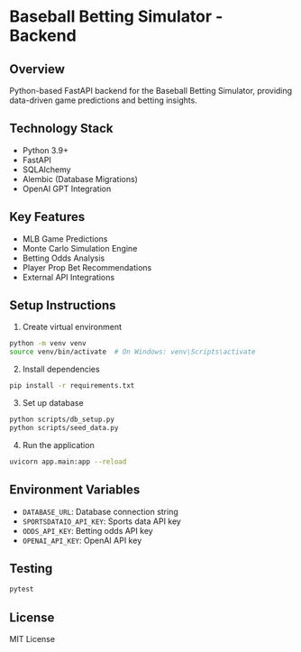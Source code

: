 # Baseball Betting Simulator - Backend

## Overview
Python-based FastAPI backend for the Baseball Betting Simulator, providing data-driven game predictions and betting insights.

## Technology Stack
- Python 3.9+
- FastAPI
- SQLAlchemy
- Alembic (Database Migrations)
- OpenAI GPT Integration

## Key Features
- MLB Game Predictions
- Monte Carlo Simulation Engine
- Betting Odds Analysis
- Player Prop Bet Recommendations
- External API Integrations

## Setup Instructions
1. Create virtual environment
```bash
python -m venv venv
source venv/bin/activate  # On Windows: venv\Scripts\activate
```

2. Install dependencies
```bash
pip install -r requirements.txt
```

3. Set up database
```bash
python scripts/db_setup.py
python scripts/seed_data.py
```

4. Run the application
```bash
uvicorn app.main:app --reload
```

## Environment Variables
- `DATABASE_URL`: Database connection string
- `SPORTSDATAIO_API_KEY`: Sports data API key
- `ODDS_API_KEY`: Betting odds API key
- `OPENAI_API_KEY`: OpenAI API key

## Testing
```bash
pytest
```

## License
MIT License